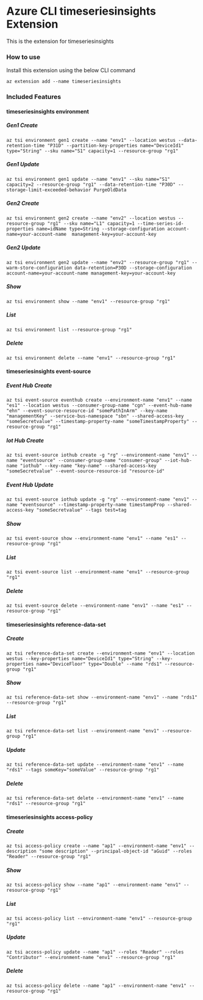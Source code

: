 # Azure CLI timeseriesinsights Extension
This is the extension for timeseriesinsights

### How to use
Install this extension using the below CLI command
```
az extension add --name timeseriesinsights
```

### Included Features
#### timeseriesinsights environment
##### Gen1 Create
```
az tsi environment gen1 create --name "env1" --location westus --data-retention-time "P31D" --partition-key-properties name="DeviceId1" type="String" --sku name="S1" capacity=1 --resource-group "rg1"
```

##### Gen1 Update
```
az tsi environment gen1 update --name "env1" --sku name="S1" capacity=2 --resource-group "rg1" --data-retention-time "P30D" --storage-limit-exceeded-behavior PurgeOldData
```

##### Gen2 Create
```
az tsi environment gen2 create --name "env2" --location westus --resource-group "rg1" --sku name="L1" capacity=1 --time-series-id-properties name=idName type=String --storage-configuration account-name=your-account-name  management-key=your-account-key
```

##### Gen2 Update
```
az tsi environment gen2 update --name "env2" --resource-group "rg1" --warm-store-configuration data-retention=P30D --storage-configuration account-name=your-account-name management-key=your-account-key
```

##### Show
```
az tsi environment show --name "env1" --resource-group "rg1"
```

##### List
```
az tsi environment list --resource-group "rg1"
```

##### Delete
```
az tsi environment delete --name "env1" --resource-group "rg1"
```
#### timeseriesinsights event-source
##### Event Hub Create
```
az tsi event-source eventhub create --environment-name "env1" --name "es1" --location westus --consumer-group-name "cgn" --event-hub-name "ehn" --event-source-resource-id "somePathInArm" --key-name "managementKey" --service-bus-namespace "sbn" --shared-access-key "someSecretvalue" --timestamp-property-name "someTimestampProperty" --resource-group "rg1"
```
##### Iot Hub Create
```
az tsi event-source iothub create -g "rg" --environment-name "env1" --name "eventsource" --consumer-group-name "consumer-group" --iot-hub-name "iothub" --key-name "key-name" --shared-access-key "someSecretvalue" --event-source-resource-id "resource-id"
```
##### Event Hub Update
```
az tsi event-source iothub update -g "rg" --environment-name "env1" --name "eventsource" --timestamp-property-name timestampProp --shared-access-key "someSecretvalue" --tags test=tag
```
##### Show
```
az tsi event-source show --environment-name "env1" --name "es1" --resource-group "rg1"
```
##### List
```
az tsi event-source list --environment-name "env1" --resource-group "rg1"
```
##### Delete
```
az tsi event-source delete --environment-name "env1" --name "es1" --resource-group "rg1"
```
#### timeseriesinsights reference-data-set
##### Create
```
az tsi reference-data-set create --environment-name "env1" --location westus --key-properties name="DeviceId1" type="String" --key-properties name="DeviceFloor" type="Double" --name "rds1" --resource-group "rg1" 
```
##### Show
```
az tsi reference-data-set show --environment-name "env1" --name "rds1" --resource-group "rg1"
```
##### List
```
az tsi reference-data-set list --environment-name "env1" --resource-group "rg1"
```
##### Update
```
az tsi reference-data-set update --environment-name "env1" --name "rds1" --tags someKey="someValue" --resource-group "rg1" 
```
##### Delete
```
az tsi reference-data-set delete --environment-name "env1" --name "rds1" --resource-group "rg1"
```
#### timeseriesinsights access-policy
##### Create
```
az tsi access-policy create --name "ap1" --environment-name "env1" --description "some description" --principal-object-id "aGuid" --roles "Reader" --resource-group "rg1" 
```
##### Show
```
az tsi access-policy show --name "ap1" --environment-name "env1" --resource-group "rg1"
```
##### List
```
az tsi access-policy list --environment-name "env1" --resource-group "rg1"
```
##### Update
```
az tsi access-policy update --name "ap1" --roles "Reader" --roles "Contributor" --environment-name "env1" --resource-group "rg1" 
```
##### Delete
```
az tsi access-policy delete --name "ap1" --environment-name "env1" --resource-group "rg1"
```